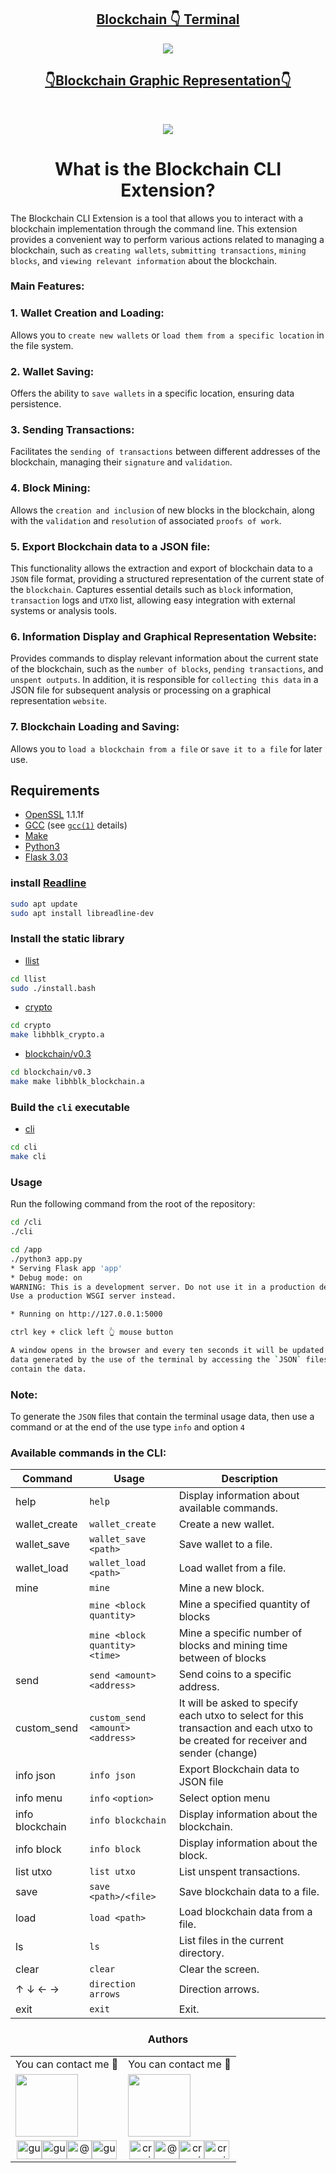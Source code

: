 <h2 align="center"><a href="https://github.com/crasride/blockchain_cli_extension/tree/master/cli"> Blockchain 👇 Terminal</a></h2>


<p align="center">
<img width="" height="" src="./media/Terminal.png">
</p>


<h2 align="center"><a href="https://github.com/crasride/blockchain_cli_extension/tree/jose/app"> 👇Blockchain Graphic Representation👇</a></h2>

<br>

<p align="center">
<img width="" height="" src="./app/img/principal.png">
</p>


<h1 align="center"> What is the Blockchain CLI Extension?</h1>

The Blockchain CLI Extension is a tool that allows you to interact with a blockchain
implementation through the command line. This extension provides a convenient way to
perform various actions related to managing a blockchain, such as ``creating wallets``,
``submitting transactions``, ``mining blocks``, and ``viewing relevant information`` about the
blockchain.

### Main Features:

### 1. Wallet Creation and Loading:
Allows you to ``create new wallets`` or ``load them from a specific location`` in the file system.

### 2. Wallet Saving:
Offers the ability to ``save wallets`` in a specific location, ensuring data persistence.

### 3. Sending Transactions:
Facilitates the ``sending of transactions`` between different addresses of the blockchain, 
 managing their ``signature`` and ``validation``.

### 4. Block Mining:
Allows the ``creation and inclusion`` of new blocks in the blockchain, along with the 
``validation`` and ``resolution`` of associated ``proofs of work``.

### 5. Export Blockchain data to a JSON file:

This functionality allows the extraction and export of blockchain data to a ``JSON`` file format, providing a structured representation of the current state of the `blockchain`. Captures essential details such as ``block`` information, ``transaction`` logs and `UTXO` list, allowing easy integration with external systems or analysis tools.

### 6. Information Display and Graphical Representation Website:
Provides commands to display relevant information about the current state of the blockchain,
 such as the ``number of blocks``, ``pending transactions``, and ``unspent outputs``. In addition, it is 
 responsible for ``collecting this data`` in a JSON file for subsequent analysis or processing on
 a graphical representation ``website``.

### 7. Blockchain Loading and Saving:
Allows you to ``load a blockchain from a file`` or ``save it to a file`` for later use.


## Requirements

* [OpenSSL](https://www.openssl.org/source/old/index.html) 1.1.1f
* [GCC](https://gcc.gnu.org/) (see [`gcc(1)`](https://www.man7.org/linux/man-pages/man1/gcc.1.html) details)
* [Make](https://www.gnu.org/software/make/)
* [Python3](https://www.python.org/)
* [Flask 3.03](https://flask.palletsprojects.com/en/3.0.x/)

### install [Readline](https://web.mit.edu/gnu/doc/html/rlman_2.html)
```bash
sudo apt update
sudo apt install libreadline-dev
```

### Install the static library

* [llist](./llist/)
```bash
cd llist
sudo ./install.bash
```

* [crypto](./crypto/)
```bash
cd crypto
make libhblk_crypto.a
```

* [blockchain/v0.3](./blockchain/v0.3/)
```bash
cd blockchain/v0.3
make make libhblk_blockchain.a
```

### Build the `cli` executable

* [cli](./cli/)
```bash
cd cli
make cli
```

### Usage

Run the following command from the root of the repository:

```bash
cd /cli
./cli
```

```bash
cd /app
./python3 app.py
* Serving Flask app 'app'
* Debug mode: on
WARNING: This is a development server. Do not use it in a production deployment.
Use a production WSGI server instead.

* Running on http://127.0.0.1:5000

ctrl key + click left 👆 mouse button

A window opens in the browser and every ten seconds it will be updated with the
data generated by the use of the terminal by accessing the `JSON` files that
contain the data.
```

### Note:

To generate the `JSON` files that contain the terminal usage data, then use a
command or at the end of the use type `info` and option `4`


### Available commands in the CLI:

| Command        | Usage                             | Description                                     |
| ---------------| --------------------------------- | ----------------------------------------------- |
| help           | `help`                            | Display information about available commands.   |
| wallet_create  | `wallet_create`                   | Create a new wallet.                            |
| wallet_save    | `wallet_save <path>`              | Save wallet to a file.                          |
| wallet_load    | `wallet_load <path>`              | Load wallet from a file.                        |
| mine           | `mine`                            | Mine a new block.                               |
|                | `mine <block quantity>`           | Mine a specified quantity of blocks             |
|                | `mine <block quantity> <time>`    | Mine a specific number of blocks and mining time between of blocks             |
| send           | `send <amount> <address>`         | Send coins to a specific address.               |
| custom_send    | `custom_send <amount> <address>`  | It will be asked to specify each utxo to select for this transaction and each utxo to be created for receiver and sender (change)                          |
| info json      | `info json`                       | Export Blockchain data to JSON file             |
| info menu      | `info` `<option>`                 | Select option menu                              |
| info blockchain| `info blockchain`                 | Display information about the blockchain.       |
| info block     | `info block `                     | Display information about the block.            |
| list utxo      | `list utxo`                       | List unspent transactions.                      |
| save           | `save <path>/<file>`              | Save blockchain data to a file.                 |
| load           | `load <path>  `                   | Load blockchain data from a file.               |
| ls             | `ls`                              | List files in the current directory.            |
| clear          | `clear`                           | Clear the screen.                               |
| ↑ ↓ ← →        | `direction arrows`                | Direction arrows.                               |
| exit           | `exit`                            | Exit.                                           |




<div align="center">

### Authors

|                                       |                                |
| ------------------------------------------------------- | --------------------------------------------------- |
| You can contact me 📩                                  | You can contact me 📩                               |
| [<img src="https://github.com/guenoel.png" width="100px" height="100px">](https://github.com/guenoel) | [<img src="https://github.com/crasride.png" width="100px" height="100px">](https://github.com/crasride) |
| <div align="center"><a href="https://twitter.com/GuenoelAndrieux" target="blank"><img src="./media/twitter.svg" alt="guenoel" height="30" width="40" /></a><a href="https://www.linkedin.com/in/guenoelandrieux/" target="blank"><img src="./media/linked-in-alt.svg" alt="guenoel" height="30" width="40" /></a><a href="https://medium.com/@5020" target="blank"><img src="./media/medium.svg" alt="@guenoel" height="30" width="40" /></a><a href="https://discord.gg/Guenoel#1989" target="blank"><img src="./media/discord.svg" alt="guenoel" height="30" width="40" /></a></div> | <div align="center"><a href="https://twitter.com/JosFern35900656" target="blank"><img src="./media/twitter.svg" alt="crasride" height="30" width="40" /></a><a href="https://medium.com/@4990" target="blank"><img src="./media/medium.svg" alt="@crasride" height="30" width="40" /></a><a href="https://discord.gg/José Fernandez Armas#7992" target="blank"><img src="./media/discord.svg" alt="crasride" height="30" width="40" /></a><a href="https://www.linkedin.com/in/jd-fernandez/" target="blank"><img src="./media/linked-in-alt.svg" alt="crasride" height="30" width="40" /></a></div> |

</div>









